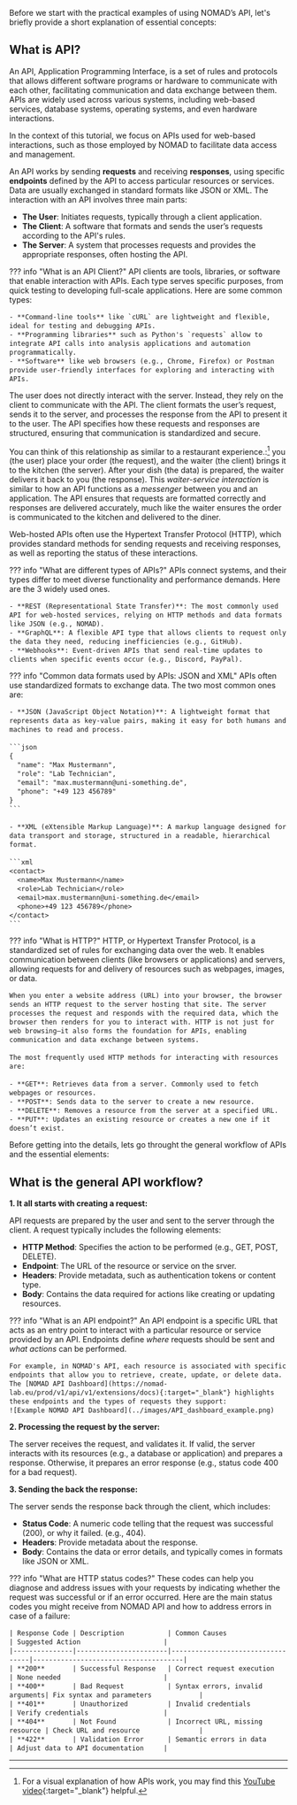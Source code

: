 Before we start with the practical examples of using NOMAD’s API, let's briefly provide a short explanation of essential concepts:

## What is API?

An API, Application Programming Interface, is a set of rules and protocols that allows different software programs or hardware to communicate with each other, facilitating communication and data exchange between them. APIs are widely used across various systems, including web-based services, database systems, operating systems, and even hardware interactions.

In the context of this tutorial, we focus on APIs used for web-based interactions, such as those employed by NOMAD to facilitate data access and management.

An API works by sending **requests** and receiving **responses**, using specific **endpoints** defined by the API to access particular resources or services. Data are usually exchanged in standard formats like JSON or XML. The interaction with an API involves three main parts:

* **The User**: Initiates requests, typically through a client application.
* **The Client**: A software that formats and sends the user’s requests according to the API's rules.
* **The Server**: A system that processes requests and provides the appropriate responses, often hosting the API.

??? info "What is an API Client?"
    API clients are tools, libraries, or software that enable interaction with APIs. Each type serves specific purposes, from quick testing to developing full-scale applications. Here are some common types:

    - **Command-line tools** like `cURL` are lightweight and flexible, ideal for testing and debugging APIs.
    - **Programming libraries** such as Python's `requests` allow to integrate API calls into analysis applications and automation programmatically.
    - **Software** like web browsers (e.g., Chrome, Firefox) or Postman provide user-friendly interfaces for exploring and interacting with APIs.

The user does not directly interact with the server. Instead, they rely on the client to communicate with the API. The client formats the user’s request, sends it to the server, and processes the response from the API to present it to the user. The API specifies how these requests and responses are structured, ensuring that communication is standardized and secure.

You can think of this relationship as similar to a restaurant experience.:[^1] you (the user) place your order (the request), and the waiter (the client) brings it to the kitchen (the server). After your dish (the data) is prepared, the waiter delivers it back to you (the response). This *waiter-service interaction* is similar to how an API functions as a *messenger* between you and an application. The API ensures that requests are formatted correctly and responses are delivered accurately, much like the waiter ensures the order is communicated to the kitchen and delivered to the diner.

Web-hosted APIs often use the Hypertext Transfer Protocol (HTTP), which provides standard methods for sending requests and receiving responses, as well as reporting the status of these interactions.

??? info "What are different types of APIs?"
    APIs connect systems, and their types differ to meet diverse functionality and performance demands. Here are the 3 widely used ones.

    - **REST (Representational State Transfer)**: The most commonly used API for web-hosted services, relying on HTTP methods and data formats like JSON (e.g., NOMAD).
    - **GraphQL**: A flexible API type that allows clients to request only the data they need, reducing inefficiencies (e.g., GitHub).
    - **Webhooks**: Event-driven APIs that send real-time updates to clients when specific events occur (e.g., Discord, PayPal).

??? info "Common data formats used by APIs: JSON and XML"
    APIs often use standardized formats to exchange data. The two most common ones are:

    - **JSON (JavaScript Object Notation)**: A lightweight format that represents data as key-value pairs, making it easy for both humans and machines to read and process.

    ```json
    {
      "name": "Max Mustermann",
      "role": "Lab Technician",
      "email": "max.mustermann@uni-something.de",
      "phone": "+49 123 456789"
    }
    ```

    - **XML (eXtensible Markup Language)**: A markup language designed for data transport and storage, structured in a readable, hierarchical format.

    ```xml
    <contact>
      <name>Max Mustermann</name>
      <role>Lab Technician</role>
      <email>max.mustermann@uni-something.de</email>
      <phone>+49 123 456789</phone>
    </contact>
    ```


??? info "What is HTTP?"
    HTTP, or Hypertext Transfer Protocol, is a standardized set of rules for exchanging data over the web. It enables communication between clients (like browsers or applications) and servers, allowing requests for and delivery of resources such as webpages, images, or data.

    When you enter a website address (URL) into your browser, the browser sends an HTTP request to the server hosting that site. The server processes the request and responds with the required data, which the browser then renders for you to interact with. HTTP is not just for web browsing—it also forms the foundation for APIs, enabling communication and data exchange between systems.

    The most frequently used HTTP methods for interacting with resources are:
    
    - **GET**: Retrieves data from a server. Commonly used to fetch webpages or resources.
    - **POST**: Sends data to the server to create a new resource.
    - **DELETE**: Removes a resource from the server at a specified URL.
    - **PUT**: Updates an existing resource or creates a new one if it doesn’t exist.

Before getting into the details, lets go throught the general workflow of APIs and the essential elements:

## What is the general API workflow?

**1. It all starts with creating a request:**

API requests are prepared by the user and sent to the server through the client. A request typically includes the following elements:

- **HTTP Method**: Specifies the action to be performed (e.g., GET, POST, DELETE).
- **Endpoint**: The URL of the resource or service on the srver.
- **Headers**: Provide metadata, such as authentication tokens or content type.
- **Body**: Contains the data required for actions like creating or updating resources.

??? info "What is an API endpoint?"
    An API endpoint is a specific URL that acts as an entry point to interact with a particular resource or service provided by an API. Endpoints define *where* requests should be sent and *what actions* can be performed.

    For example, in NOMAD's API, each resource is associated with specific endpoints that allow you to retrieve, create, update, or delete data. The [NOMAD API Dashboard](https://nomad-lab.eu/prod/v1/api/v1/extensions/docs){:target="_blank"} highlights these endpoints and the types of requests they support:
    ![Example NOMAD API Dashboard](../images/API_dashboard_example.png)

**2. Processing the request by the server:**

The server receives the request, and validates it. If valid, the server interacts with its resources (e.g., a database or application) and prepares a response. Otherwise, it prepares an error response (e.g., status code 400 for a bad request).

**3. Sending the back the response:**

The server sends the response back through the client, which includes:

  * **Status Code**: A numeric code telling that the request was successful (200), or why it failed. (e.g., 404). 
  * **Headers**: Provide metadata about the response.
  * **Body**: Contains the data or error details, and typically comes in formats like JSON or XML.

??? info "What are HTTP status codes?"
    These codes can help you diagnose and address issues with your requests by indicating whether the request was successful or if an error occurred. Here are the main status codes you might receive from NOMAD API and how to address errors in case of a failure:

    | Response Code | Description           | Common Causes                   | Suggested Action                     |
    |---------------|-----------------------|----------------------------------|--------------------------------------|
    | **200**       | Successful Response   | Correct request execution       | None needed                          |
    | **400**       | Bad Request           | Syntax errors, invalid arguments| Fix syntax and parameters            |
    | **401**       | Unauthorized          | Invalid credentials             | Verify credentials                   |
    | **404**       | Not Found             | Incorrect URL, missing resource | Check URL and resource               |
    | **422**       | Validation Error      | Semantic errors in data         | Adjust data to API documentation     |



---
[^1]: For a visual explanation of how APIs work, you may find this [YouTube video](https://www.youtube.com/watch?v=s7wmiS2mSXY){:target="_blank"} helpful.
